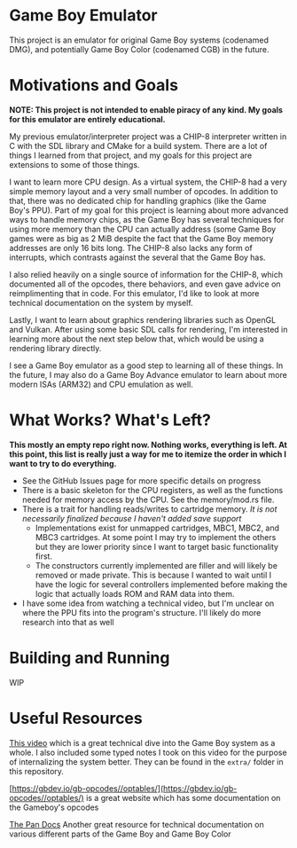 # Game Boy Emulator

This project is an emulator for original Game Boy systems (codenamed DMG), and potentially
Game Boy Color (codenamed CGB) in the future.

# Motivations and Goals

**NOTE: This project is not intended to enable piracy of any kind. My goals for this emulator
are entirely educational.**

My previous emulator/interpreter project was a CHIP-8 interpreter written in C with the SDL library
and CMake for a build system. There are a lot of things I learned from that project, and my goals
for this project are extensions to some of those things.

I want to learn more CPU design. As a virtual system, the CHIP-8 had a very simple memory layout
and a very small number of opcodes. In addition to that, there was no dedicated chip for handling
graphics (like the Game Boy's PPU). Part of my goal for this project is learning about more
advanced ways to handle memory chips, as the Game Boy has several techniques for using more memory
than the CPU can actually address (some Game Boy games were as big as 2 MiB despite the fact that
the Game Boy memory addresses are only 16 bits long. The CHIP-8 also lacks any form of
interrupts, which contrasts against the several that the Game Boy has.

I also relied heavily on a single source of information for the CHIP-8, which documented all of
the opcodes, there behaviors, and even gave advice on reimplimenting that in code. For this
emulator, I'd like to look at more technical documentation on the system by myself.

Lastly, I want to learn about graphics rendering libraries such as OpenGL and Vulkan. After using
some basic SDL calls for rendering, I'm interested in learning more about the next step below
that, which would be using a rendering library directly.

I see a Game Boy emulator as a good step to learning all of these things. In the future,
I may also do a Game Boy Advance emulator to learn about more modern ISAs (ARM32) and CPU
emulation as well.

# What Works? What's Left?
**This mostly an empty repo right now. Nothing works, everything is left. At this point, 
this list is really just a way for me to itemize the order in which I want to try to do 
everything.**
- See the GitHub Issues page for more specific details on progress
- There is a basic skeleton for the CPU registers, as well as the functions needed for memory
  access by the CPU. See the memory/mod.rs file.
- There is a trait for handling reads/writes to cartridge memory. *It is not necessarily finalized
  because I haven't added save support*
  - Implementations exist for unmapped cartridges, MBC1, MBC2, and MBC3 cartridges. 
    At some point I may try to implement the others but they are lower priority since I want to
    target basic functionality first.
  - The constructors currently implemented are filler and will likely be removed or made private.
    This is because I wanted to wait until I have the logic for several controllers implemented
    before making the logic that actually loads ROM and RAM data into them.
- I have some idea from watching a technical video, but I'm unclear on where the PPU fits into
  the program's structure. I'll likely do more research into that as well

# Building and Running
WIP

# Useful Resources

[This video](https://www.youtube.com/watch?v=HyzD8pNlpwI) which is a great technical dive into
the Game Boy system as a whole. I also included some typed notes I took on this video
for the purpose of internalizing the system better. They can be found in the `extra/` folder in this
repository.

[https://gbdev.io/gb-opcodes//optables/](https://gbdev.io/gb-opcodes//optables/) is a great website
which has some documentation on the Gameboy's opcodes

[The Pan Docs](https://gbdev.io/pandocs/) Another great resource for technical documentation 
on various different parts of the Game Boy and Game Boy Color
